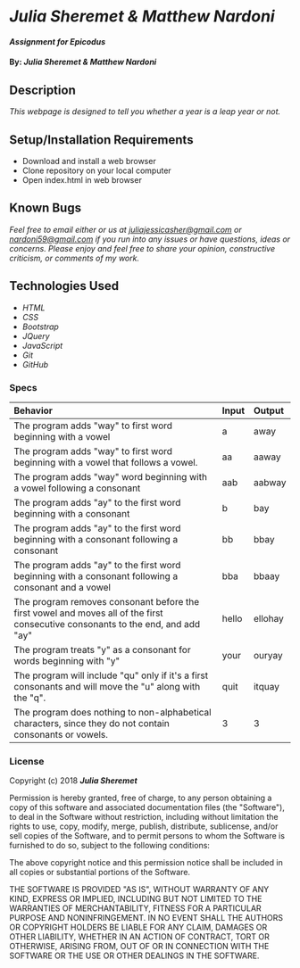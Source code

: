 # _Julia Sheremet & Matthew Nardoni_

#### _Assignment for Epicodus_

#### By: _**Julia Sheremet & Matthew Nardoni**_

## Description

_This webpage is designed to tell you whether a year is a leap year or not._

## Setup/Installation Requirements

* Download and install a web browser
* Clone repository on your local computer
* Open index.html in web browser

## Known Bugs

_Feel free to email either or us at [juliajessicasher@gmail.com](mailto:juliajessicasher@gmail.com) or [nardoni59@gmail.com](mailto:nardoni59@gmail.com) if you run into any issues or have questions, ideas or concerns. Please enjoy and feel free to share your opinion, constructive criticism, or comments of my work._

## Technologies Used

* _HTML_
* _CSS_
* _Bootstrap_
* _JQuery_
* _JavaScript_
* _Git_
* _GitHub_

### Specs
| Behavior | Input | Output |
| :-------------     | :------------- | :------------- |
| The program adds "way" to first word beginning with a vowel | a | away |
| The program adds "way" to first word beginning with a vowel that follows a vowel. | aa | aaway |
| The program adds "way" word beginning with a vowel following a consonant | aab | aabway |
| The program adds "ay" to the first word beginning with a consonant | b | bay |
| The program adds "ay" to the first word beginning with a consonant following a consonant | bb | bbay |
| The program adds "ay" to the first word beginning with a consonant following a consonant and a vowel | bba | bbaay |
| The program removes consonant before the first vowel and moves all of the first consecutive consonants to the end, and add "ay" | hello | ellohay |
| The program treats "y" as a consonant for words beginning with "y" | your | ouryay |
| The program will include "qu" only if it's a first consonants and will move the "u" along with the "q". | quit | itquay |
| The program does nothing to non-alphabetical characters, since they do not contain consonants or vowels. | 3 | 3 |


### License

Copyright (c) 2018 ****_Julia Sheremet_****

Permission is hereby granted, free of charge, to any person obtaining a copy of this software and associated documentation files (the "Software"), to deal in the Software without restriction, including without limitation the rights to use, copy, modify, merge, publish, distribute, sublicense, and/or sell copies of the Software, and to permit persons to whom the Software is furnished to do so, subject to the following conditions:

The above copyright notice and this permission notice shall be included in all copies or substantial portions of the Software.

THE SOFTWARE IS PROVIDED "AS IS", WITHOUT WARRANTY OF ANY KIND, EXPRESS OR IMPLIED, INCLUDING BUT NOT LIMITED TO THE WARRANTIES OF MERCHANTABILITY, FITNESS FOR A PARTICULAR PURPOSE AND NONINFRINGEMENT. IN NO EVENT SHALL THE AUTHORS OR COPYRIGHT HOLDERS BE LIABLE FOR ANY CLAIM, DAMAGES OR OTHER LIABILITY, WHETHER IN AN ACTION OF CONTRACT, TORT OR OTHERWISE, ARISING FROM, OUT OF OR IN CONNECTION WITH THE SOFTWARE OR THE USE OR OTHER DEALINGS IN THE SOFTWARE.
